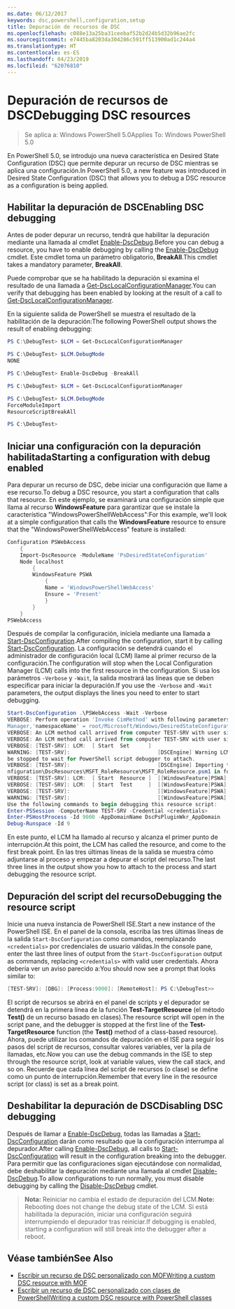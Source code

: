 ```yaml
---
ms.date: 06/12/2017
keywords: dsc,powershell,configuration,setup
title: Depuración de recursos de DSC
ms.openlocfilehash: c088e13a25ba31ceebaf52b2d24b5d32b96ae2fc
ms.sourcegitcommit: e7445ba8203da304286c591ff513900ad1c244a4
ms.translationtype: HT
ms.contentlocale: es-ES
ms.lasthandoff: 04/23/2019
ms.locfileid: "62076810"
---
```

# <a name="debugging-dsc-resources"></a><span data-ttu-id="7da8b-103">Depuración de recursos de DSC</span><span class="sxs-lookup"><span data-stu-id="7da8b-103">Debugging DSC resources</span></span>

> <span data-ttu-id="7da8b-104">Se aplica a: Windows PowerShell 5.0</span><span class="sxs-lookup"><span data-stu-id="7da8b-104">Applies To: Windows PowerShell 5.0</span></span>

<span data-ttu-id="7da8b-105">En PowerShell 5.0, se introdujo una nueva característica en Desired State Configuration (DSC) que permite depurar un recurso de DSC mientras se aplica una configuración.</span><span class="sxs-lookup"><span data-stu-id="7da8b-105">In PowerShell 5.0, a new feature was introduced in Desired State Configuration (DSC) that allows you to debug a DSC resource as a configuration is being applied.</span></span>

## <a name="enabling-dsc-debugging"></a><span data-ttu-id="7da8b-106">Habilitar la depuración de DSC</span><span class="sxs-lookup"><span data-stu-id="7da8b-106">Enabling DSC debugging</span></span>
<span data-ttu-id="7da8b-107">Antes de poder depurar un recurso, tendrá que habilitar la depuración mediante una llamada al cmdlet [Enable-DscDebug](/powershell/module/PSDesiredStateConfiguration/Enable-DscDebug).</span><span class="sxs-lookup"><span data-stu-id="7da8b-107">Before you can debug a resource, you have to enable debugging by calling the [Enable-DscDebug](/powershell/module/PSDesiredStateConfiguration/Enable-DscDebug) cmdlet.</span></span>
<span data-ttu-id="7da8b-108">Este cmdlet toma un parámetro obligatorio, **BreakAll**.</span><span class="sxs-lookup"><span data-stu-id="7da8b-108">This cmdlet takes a mandatory parameter, **BreakAll**.</span></span>

<span data-ttu-id="7da8b-109">Puede comprobar que se ha habilitado la depuración si examina el resultado de una llamada a [Get-DscLocalConfigurationManager](/powershell/module/PSDesiredStateConfiguration/Get-DscLocalConfigurationManager).</span><span class="sxs-lookup"><span data-stu-id="7da8b-109">You can verify that debugging has been enabled by looking at the result of a call to [Get-DscLocalConfigurationManager](/powershell/module/PSDesiredStateConfiguration/Get-DscLocalConfigurationManager).</span></span>

<span data-ttu-id="7da8b-110">En la siguiente salida de PowerShell se muestra el resultado de la habilitación de la depuración:</span><span class="sxs-lookup"><span data-stu-id="7da8b-110">The following PowerShell output shows the result of enabling debugging:</span></span>


```powershell
PS C:\DebugTest> $LCM = Get-DscLocalConfigurationManager

PS C:\DebugTest> $LCM.DebugMode
NONE

PS C:\DebugTest> Enable-DscDebug -BreakAll

PS C:\DebugTest> $LCM = Get-DscLocalConfigurationManager

PS C:\DebugTest> $LCM.DebugMode
ForceModuleImport
ResourceScriptBreakAll

PS C:\DebugTest>
```


## <a name="starting-a-configuration-with-debug-enabled"></a><span data-ttu-id="7da8b-111">Iniciar una configuración con la depuración habilitada</span><span class="sxs-lookup"><span data-stu-id="7da8b-111">Starting a configuration with debug enabled</span></span>
<span data-ttu-id="7da8b-112">Para depurar un recurso de DSC, debe iniciar una configuración que llame a ese recurso.</span><span class="sxs-lookup"><span data-stu-id="7da8b-112">To debug a DSC resource, you start a configuration that calls that resource.</span></span>
<span data-ttu-id="7da8b-113">En este ejemplo, se examinará una configuración simple que llama al recurso **WindowsFeature** para garantizar que se instale la característica "WindowsPowerShellWebAccess":</span><span class="sxs-lookup"><span data-stu-id="7da8b-113">For this example, we'll look at a simple configuration that calls the **WindowsFeature** resource to ensure that the "WindowsPowerShellWebAccess" feature is installed:</span></span>

```powershell
Configuration PSWebAccess
    {
    Import-DscResource -ModuleName 'PsDesiredStateConfiguration'
    Node localhost
        {
        WindowsFeature PSWA
            {
            Name = 'WindowsPowerShellWebAccess'
            Ensure = 'Present'
            }
        }
    }
PSWebAccess
```
<span data-ttu-id="7da8b-114">Después de compilar la configuración, iníciela mediante una llamada a [Start-DscConfiguration](/powershell/module/psdesiredstateconfiguration/start-dscconfiguration).</span><span class="sxs-lookup"><span data-stu-id="7da8b-114">After compiling the configuration, start it by calling [Start-DscConfiguration](/powershell/module/psdesiredstateconfiguration/start-dscconfiguration).</span></span>
<span data-ttu-id="7da8b-115">La configuración se detendrá cuando el administrador de configuración local (LCM) llame al primer recurso de la configuración.</span><span class="sxs-lookup"><span data-stu-id="7da8b-115">The configuration will stop when the Local Configuration Manager (LCM) calls into the first resource in the configuration.</span></span>
<span data-ttu-id="7da8b-116">Si usa los parámetros `-Verbose` y `-Wait`, la salida mostrará las líneas que se deben especificar para iniciar la depuración.</span><span class="sxs-lookup"><span data-stu-id="7da8b-116">If you use the `-Verbose` and `-Wait` parameters, the output displays the lines you need to enter to start debugging.</span></span>

```powershell
Start-DscConfiguration .\PSWebAccess -Wait -Verbose
VERBOSE: Perform operation 'Invoke CimMethod' with following parameters, ''methodName' = SendConfigurationApply,'className' = MSFT_DSCLocalConfiguration
Manager,'namespaceName' = root/Microsoft/Windows/DesiredStateConfiguration'.
VERBOSE: An LCM method call arrived from computer TEST-SRV with user sid S-1-5-21-2127521184-1604012920-1887927527-108583.
VERBOSE: An LCM method call arrived from computer TEST-SRV with user sid S-1-5-21-2127521184-1604012920-1887927527-108583.
VERBOSE: [TEST-SRV]: LCM:  [ Start  Set      ]
WARNING: [TEST-SRV]:                            [DSCEngine] Warning LCM is in Debug 'ResourceScriptBreakAll' mode.  Resource script processing will
be stopped to wait for PowerShell script debugger to attach.
VERBOSE: [TEST-SRV]:                            [DSCEngine] Importing the module C:\WINDOWS\system32\WindowsPowerShell\v1.0\Modules\PSDesiredStateCo
nfiguration\DscResources\MSFT_RoleResource\MSFT_RoleResource.psm1 in force mode.
VERBOSE: [TEST-SRV]: LCM:  [ Start  Resource ]  [[WindowsFeature]PSWA]
VERBOSE: [TEST-SRV]: LCM:  [ Start  Test     ]  [[WindowsFeature]PSWA]
VERBOSE: [TEST-SRV]:                            [[WindowsFeature]PSWA] Importing the module MSFT_RoleResource in force mode.
WARNING: [TEST-SRV]:                            [[WindowsFeature]PSWA] Resource is waiting for PowerShell script debugger to attach.
Use the following commands to begin debugging this resource script:
Enter-PSSession -ComputerName TEST-SRV -Credential <credentials>
Enter-PSHostProcess -Id 9000 -AppDomainName DscPsPluginWkr_AppDomain
Debug-Runspace -Id 9
```
<span data-ttu-id="7da8b-117">En este punto, el LCM ha llamado al recurso y alcanza el primer punto de interrupción.</span><span class="sxs-lookup"><span data-stu-id="7da8b-117">At this point, the LCM has called the resource, and come to the first break point.</span></span>
<span data-ttu-id="7da8b-118">En las tres últimas líneas de la salida se muestra cómo adjuntarse al proceso y empezar a depurar el script del recurso.</span><span class="sxs-lookup"><span data-stu-id="7da8b-118">The last three lines in the output show you how to attach to the process and start debugging the resource script.</span></span>

## <a name="debugging-the-resource-script"></a><span data-ttu-id="7da8b-119">Depuración del script del recurso</span><span class="sxs-lookup"><span data-stu-id="7da8b-119">Debugging the resource script</span></span>

<span data-ttu-id="7da8b-120">Inicie una nueva instancia de PowerShell ISE.</span><span class="sxs-lookup"><span data-stu-id="7da8b-120">Start a new instance of the PowerShell ISE.</span></span>
<span data-ttu-id="7da8b-121">En el panel de la consola, escriba las tres últimas líneas de la salida `Start-DscConfiguration` como comandos, reemplazando `<credentials>` por credenciales de usuario válidas.</span><span class="sxs-lookup"><span data-stu-id="7da8b-121">In the console pane, enter the last three lines of output from the `Start-DscConfiguration` output as commands, replacing `<credentials>` with valid user credentials.</span></span>
<span data-ttu-id="7da8b-122">Ahora debería ver un aviso parecido a:</span><span class="sxs-lookup"><span data-stu-id="7da8b-122">You should now see a prompt that looks similar to:</span></span>

```powershell
[TEST-SRV]: [DBG]: [Process:9000]: [RemoteHost]: PS C:\DebugTest>>
```

<span data-ttu-id="7da8b-123">El script de recursos se abrirá en el panel de scripts y el depurador se detendrá en la primera línea de la función **Test-TargetResource** (el método **Test()** de un recurso basado en clases).</span><span class="sxs-lookup"><span data-stu-id="7da8b-123">The resource script will open in the script pane, and the debugger is stopped at the first line of the **Test-TargetResource** function (the **Test()** method of a class-based resource).</span></span>
<span data-ttu-id="7da8b-124">Ahora, puede utilizar los comandos de depuración en el ISE para seguir los pasos del script de recursos, consultar valores variables, ver la pila de llamadas, etc.</span><span class="sxs-lookup"><span data-stu-id="7da8b-124">Now you can use the debug commands in the ISE to step through the resource script, look at variable values, view the call stack, and so on.</span></span> <span data-ttu-id="7da8b-125">Recuerde que cada línea del script de recursos (o clase) se define como un punto de interrupción.</span><span class="sxs-lookup"><span data-stu-id="7da8b-125">Remember that every line in the resource script (or class) is set as a break point.</span></span>

## <a name="disabling-dsc-debugging"></a><span data-ttu-id="7da8b-126">Deshabilitar la depuración de DSC</span><span class="sxs-lookup"><span data-stu-id="7da8b-126">Disabling DSC debugging</span></span>

<span data-ttu-id="7da8b-127">Después de llamar a [Enable-DscDebug](/powershell/module/PSDesiredStateConfiguration/Enable-DscDebug), todas las llamadas a [Start-DscConfiguration](/powershell/module/psdesiredstateconfiguration/start-dscconfiguration) darán como resultado que la configuración interrumpa al depurador.</span><span class="sxs-lookup"><span data-stu-id="7da8b-127">After calling [Enable-DscDebug](/powershell/module/PSDesiredStateConfiguration/Enable-DscDebug), all calls to [Start-DscConfiguration](/powershell/module/psdesiredstateconfiguration/start-dscconfiguration) will result in the configuration breaking into the debugger.</span></span> <span data-ttu-id="7da8b-128">Para permitir que las configuraciones sigan ejecutándose con normalidad, debe deshabilitar la depuración mediante una llamada al cmdlet [Disable-DscDebug](/powershell/module/PSDesiredStateConfiguration/Disable-DscDebug).</span><span class="sxs-lookup"><span data-stu-id="7da8b-128">To allow configurations to run normally, you must disable debugging by calling the [Disable-DscDebug](/powershell/module/PSDesiredStateConfiguration/Disable-DscDebug) cmdlet.</span></span>

><span data-ttu-id="7da8b-129">**Nota:** Reiniciar no cambia el estado de depuración del LCM.</span><span class="sxs-lookup"><span data-stu-id="7da8b-129">**Note:** Rebooting does not change the debug state of the LCM.</span></span> <span data-ttu-id="7da8b-130">Si está habilitada la depuración, iniciar una configuración seguirá interrumpiendo el depurador tras reiniciar.</span><span class="sxs-lookup"><span data-stu-id="7da8b-130">If debugging is enabled, starting a configuration will still break into the debugger after a reboot.</span></span>

## <a name="see-also"></a><span data-ttu-id="7da8b-131">Véase también</span><span class="sxs-lookup"><span data-stu-id="7da8b-131">See Also</span></span>

- [<span data-ttu-id="7da8b-132">Escribir un recurso de DSC personalizado con MOF</span><span class="sxs-lookup"><span data-stu-id="7da8b-132">Writing a custom DSC resource with MOF</span></span>](../resources/authoringResourceMOF.md)
- [<span data-ttu-id="7da8b-133">Escribir un recurso de DSC personalizado con clases de PowerShell</span><span class="sxs-lookup"><span data-stu-id="7da8b-133">Writing a custom DSC resource with PowerShell classes</span></span>](../resources/authoringResourceClass.md)
